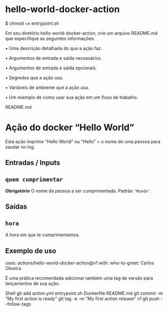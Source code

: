# hello-world-docker-action


$ chmod +x entrypoint.sh


Em seu diretório hello-world-docker-action, crie um arquivo README.md que especifique as seguintes informações:

• Uma descrição detalhada do que a ação faz.

• Argumentos de entrada e saída necessários.

• Argumentos de entrada e saída opcionais.

• Segredos que a ação usa.

• Variáveis de ambiente que a ação usa.

• Um exemplo de como usar sua ação em um fluxo de trabalho.

README.md
# Ação do docker “Hello World”

Esta ação imprime "Hello World" ou "Hello" + o nome de uma pessoa para saudar no log.

## Entradas / Inputs

## `quem cumprimentar`

**Obrigatório** O nome da pessoa a ser cumprimentada. Padrão `"Mundo"`.

## Saídas

## `hora`

A hora em que te cumprimentamos.

## Exemplo de uso

uses: actions/hello-world-docker-action@v1
with:
   who-to-greet: Carlos Oliveira


É uma prática recomendada adicionar também uma tag de versão para lançamentos de sua ação.

Shell
git add action.yml entrypoint.sh Dockerfile README.md
git commit -m "My first action is ready"
git tag -a -m "My first action release" v1
git push --follow-tags